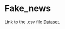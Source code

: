 # Fake_news

Link to the .csv file [Dataset](https://www.kaggle.com/c/fake-news/data?select=train.csv).
